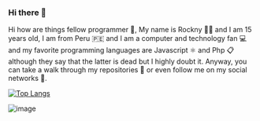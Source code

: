### Hi there 👋

Hi how are things
fellow programmer 📖,
My name is Rockny 🤵‍♂️ and I am 15 years old,
I am from Peru 🇵🇪 and I am a computer and technology fan 💻
and my favorite programming languages ​​are Javascript ⚛️ and Php 📋 although they say that the latter is dead but I highly doubt it. Anyway, you can take a walk through my repositories 📓 or even follow me on my social networks 🤩.

[![Top Langs](https://github-readme-stats.vercel.app/api/top-langs/?username=chrockny)](https://github.com/anuraghazra/github-readme-stats)

![image](https://user-images.githubusercontent.com/82336052/118046407-e9fdca00-b33e-11eb-97dd-095976e75170.png)
